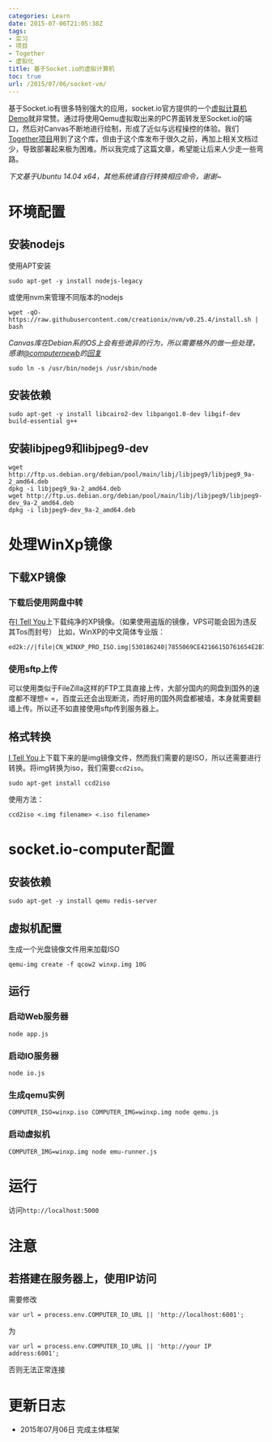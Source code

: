 ```yaml
---
categories: Learn
date: 2015-07-06T21:05:38Z
tags:
- 实习
- 项目
- Together
- 虚拟化
title: 基于Socket.io的虚拟计算机
toc: true
url: /2015/07/06/socket-vm/
---
```


基于Socket.io有很多特别强大的应用，socket.io官方提供的一个[虚拟计算机Demo](http://socket.io/demos/computer/)就非常赞。通过将使用Qemu虚拟取出来的PC界面转发至Socket.io的端口，然后对Canvas不断地进行绘制，形成了近似与远程操控的体验。我们[Together项目](http://xuanwo.org/2015/06/30/together-project/)用到了这个库，但由于这个库发布于很久之前，再加上相关文档过少，导致部署起来极为困难。所以我完成了这篇文章，希望能让后来人少走一些弯路。
<!--more-->
*下文基于Ubuntu 14.04 x64，其他系统请自行转换相应命令，谢谢~*

# 环境配置
## 安装nodejs
使用APT安装

```
sudo apt-get -y install nodejs-legacy

```
或使用nvm来管理不同版本的nodejs

```
wget -qO- https://raw.githubusercontent.com/creationix/nvm/v0.25.4/install.sh | bash

```

*Canvas库在Debian系的OS上会有些诡异的行为，所以需要格外的做一些处理，感谢[@computernewb](https://github.com/computernewb)的[回复](https://github.com/kevin-roark/socket.io-computer/issues/11#issuecomment-118790681)*

```
sudo ln -s /usr/bin/nodejs /usr/sbin/node

```

## 安装依赖

```
sudo apt-get -y install libcairo2-dev libpango1.0-dev libgif-dev build-essential g++

```

## 安装libjpeg9和libjpeg9-dev

```
wget http://ftp.us.debian.org/debian/pool/main/libj/libjpeg9/libjpeg9_9a-2_amd64.deb
dpkg -i libjpeg9_9a-2_amd64.deb
wget http://ftp.us.debian.org/debian/pool/main/libj/libjpeg9/libjpeg9-dev_9a-2_amd64.deb
dpkg -i libjpeg9-dev_9a-2_amd64.deb

```

# 处理WinXp镜像
## 下载XP镜像
### 下载后使用网盘中转
在[I Tell You](http://msdn.itellyou.cn/)上下载纯净的XP镜像。（如果使用盗版的镜像，VPS可能会因为违反其Tos而封号）
比如，WinXP的中文简体专业版：

```
ed2k://|file|CN_WINXP_PRO_ISO.img|530186240|7855069CE4216615D761654E2B75A4F7|/

```
### 使用sftp上传
可以使用类似于FileZilla这样的FTP工具直接上传，大部分国内的网盘到国外的速度都不理想= =，百度云还会出现断流，而好用的国外网盘都被墙，本身就需要翻墙上传。所以还不如直接使用sftp传到服务器上。
## 格式转换
[I Tell You](http://msdn.itellyou.cn/)上下载下来的是img镜像文件，然而我们需要的是ISO，所以还需要进行转换。将img转换为iso，我们需要`ccd2iso`。

```
sudo apt-get install ccd2iso

```
使用方法：

```
ccd2iso <.img filename> <.iso filename>

```

# socket.io-computer配置
## 安装依赖

```
sudo apt-get -y install qemu redis-server

```
## 虚拟机配置
生成一个光盘镜像文件用来加载ISO

```
qemu-img create -f qcow2 winxp.img 10G

```
## 运行
### 启动Web服务器

```
node app.js

```
### 启动IO服务器

```
node io.js

```
### 生成qemu实例

```
COMPUTER_ISO=winxp.iso COMPUTER_IMG=winxp.img node qemu.js

```
### 启动虚拟机

```
COMPUTER_IMG=winxp.img node emu-runner.js

```

# 运行
访问`http://localhost:5000`

# 注意
## 若搭建在服务器上，使用IP访问
需要修改

```
var url = process.env.COMPUTER_IO_URL || 'http://localhost:6001';

```
为

```
var url = process.env.COMPUTER_IO_URL || 'http://your IP address:6001';

```
否则无法正常连接

# 更新日志
- 2015年07月06日 完成主体框架